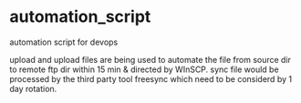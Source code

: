 # automation_script
automation script for devops

upload and upload files are being used to automate the file from source dir to remote ftp dir within 15 min & directed by WInSCP.
sync file would be processed by the third party tool freesync which need to be considerd by 1 day rotation.
